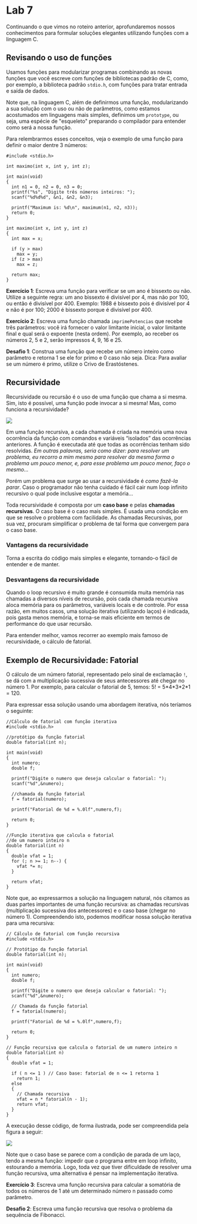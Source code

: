 # Lab 7

Continuando o que vimos no roteiro anterior, aprofundaremos nossos conhecimentos para formular soluções elegantes utilizando funções com a linguagem C.

## Revisando o uso de funções

Usamos funções para modularizar programas combinando as novas funções que você escreve com funções de bibliotecas padrão de C, como, por exemplo, a biblioteca padrão `stdio.h`, com funções para tratar entrada e saída de dados.

Note que, na linguagem C, além de definirmos uma função, modularizando a sua solução com o uso ou não de parâmetros, como estamos acostumados em linguagens mais simples, definimos um `prototype`, ou seja, uma espécie de "esqueleto" preparando o compilador para entender como será a nossa função. 

Para relembrarmos esses conceitos, veja o exemplo de uma função para definir o maior dentre 3 números:

```
#include <stdio.h>

int maximo(int x, int y, int z);

int main(void) 
{
  int n1 = 0, n2 = 0, n3 = 0;
  printf("%s", "Digite três números inteiros: ");
  scanf("%d%d%d", &n1, &n2, &n3);
  
  printf("Maximum is: %d\n", maximum(n1, n2, n3));
  return 0;
}

int maximo(int x, int y, int z) 
{
  int max = x;
  
  if (y > max) 
    max = y; 
  if (z > max) 
    max = z; 
    
  return max;
}
```

**Exercício 1**: Escreva uma função para verificar se um ano é bissexto ou não. Utilize a seguinte regra: um ano bissexto é divisível por 4, mas não por 100, ou então é divisível por 400.
Exemplo: 1988 é bissexto pois é divisível por 4 e não é por 100; 2000 é bissexto porque é divisível por 400.

**Exercício 2**: Escreva uma função chamada `imprimePotencias` que recebe três parâmetros: você irá fornecer o valor limitante inicial, o valor limitante final e qual será o expoente (nesta ordem). Por exemplo, ao receber os números 2, 5 e 2, serão impressos 4, 9, 16 e 25.

**Desafio 1**: Construa uma função que recebe um número inteiro como parâmetro e retorna 1 se ele for primo e 0 caso não seja. Dica: Para avaliar se um número é primo, utilize o Crivo de Erastóstenes.

## Recursividade

Recursividade ou recursão é o uso de uma função que chama a si mesma. Sim, isto é possível, uma função pode invocar a si mesma!
Mas, como funciona a recursividade?

![](recursion.jpg)

Em uma função recursiva, a cada chamada é criada na memória uma nova ocorrência da função com comandos e variáveis “isolados” das ocorrências anteriores.
A função é executada até que todas as ocorrências tenham sido resolvidas. _Em outras palavras, seria como dizer: para resolver um problema, eu recorro a mim mesmo para resolver da mesma forma o problema um pouco menor, e, para esse problema um pouco menor, faço o mesmo..._

Porém um problema que surge ao usar a recursividade é _como fazê-la parar_. Caso o programador não tenha cuidado é fácil cair num loop infinito recursivo o qual pode inclusive esgotar a memória…

Toda recursividade é composta por um **caso base** e pelas **chamadas recursivas**. O caso base é o caso mais simples. É usada uma condição em que se resolve o problema com facilidade. As chamadas Recursivas, por sua vez, procuram simplificar o problema de tal forma que convergem para o caso base.

### Vantagens da recursividade

Torna a escrita do código mais simples e elegante, tornando-o fácil de entender e de manter.

### Desvantagens da recursividade

Quando o loop recursivo é muito grande é consumida muita memória nas chamadas a diversos níveis de recursão, pois cada chamada recursiva aloca memória para os parâmetros, variáveis locais e de controle. Por essa razão, em muitos casos, uma solução iterativa (utilizando laços) é indicada, pois gasta menos memória, e torna-se mais eficiente em termos de performance do que usar recursão.

Para entender melhor, vamos recorrer ao exemplo mais famoso de recursividade, o cálculo de fatorial.

## Exemplo de Recursividade: Fatorial

O cálculo de um número fatorial, representado pelo sinal de exclamação `!`, se dá com a multiplicação sucessiva de seus antecessores até chegar no número 1. Por exemplo, para calcular o fatorial de 5, temos: 5! = 5\*4\*3\*2\*1 = 120.

Para expressar essa solução usando uma abordagem iterativa, nós teríamos o seguinte: 

```
//Cálculo de fatorial com função iterativa
#include <stdio.h>

//protótipo da função fatorial
double fatorial(int n);

int main(void)
{
  int numero;
  double f;
  
  printf("Digite o numero que deseja calcular o fatorial: ");
  scanf("%d",&numero);
  
  //chamada da função fatorial
  f = fatorial(numero);
  
  printf("Fatorial de %d = %.0lf",numero,f);
  
  return 0;
}

//Função iterativa que calcula o fatorial
//de um numero inteiro n
double fatorial(int n)
{
  double vfat = 1;
  for (; n >= 1; n--) {
    vfat *= n;
  }
  
  return vfat;
}
```

Note que, ao expressarmos a solução na linguagem natural, nós citamos as duas partes importantes de uma função recursiva: as chamadas recursivas (multiplicação sucessiva dos antecessores) e o caso base (chegar no número 1). Compreendendo isto, podemos modificar nossa solução iterativa para uma recursiva:

```
// Cálculo de fatorial com função recursiva
#include <stdio.h>

// Protótipo da função fatorial
double fatorial(int n);

int main(void)
{
  int numero;
  double f;
  
  printf("Digite o numero que deseja calcular o fatorial: ");
  scanf("%d",&numero);
  
  // Chamada da função fatorial
  f = fatorial(numero);
  
  printf("Fatorial de %d = %.0lf",numero,f);
  
  return 0;
}

// Função recursiva que calcula o fatorial de um numero inteiro n
double fatorial(int n)
{
  double vfat = 1;
  
  if ( n <= 1 ) // Caso base: fatorial de n <= 1 retorna 1
    return 1;
  else
  {
    // Chamada recursiva
    vfat = n * fatorial(n - 1);
    return vfat;
  }
}
```

A execução desse código, de forma ilustrada, pode ser compreendida pela figura a seguir: 

![](fibonacci.png)

Note que o caso base se parece com a condição de parada de um laço, tendo a mesma função: impedir que o programa entre em loop infinito, estourando a memória. Logo, toda vez que tiver dificuldade de resolver uma função recursiva, uma alternativa é pensar na implementação iterativa. 

**Exercício 3**: Escreva uma função recursiva para calcular a somatória de todos os números de 1 até um determinado número n passado como parâmetro.

**Desafio 2**: Escreva uma função recursiva que resolva o problema da sequência de Fibonacci. 
